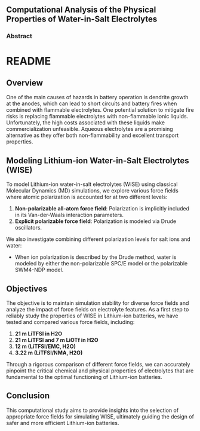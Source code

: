 ## **Computational Analysis of the Physical Properties of Water-in-Salt Electrolytes**
### Abstract
# README

## Overview

One of the main causes of hazards in battery operation is dendrite growth at the anodes, which can lead to short circuits and battery fires when combined with flammable electrolytes. One potential solution to mitigate fire risks is replacing flammable electrolytes with non-flammable ionic liquids. Unfortunately, the high costs associated with these liquids make commercialization unfeasible. Aqueous electrolytes are a promising alternative as they offer both non-flammability and excellent transport properties.

## Modeling Lithium-ion Water-in-Salt Electrolytes (WISE)

To model Lithium-ion water-in-salt electrolytes (WISE) using classical Molecular Dynamics (MD) simulations, we explore various force fields where atomic polarization is accounted for at two different levels:

1. **Non-polarizable all-atom force field**: Polarization is implicitly included in its Van-der-Waals interaction parameters.
2. **Explicit polarizable force field**: Polarization is modeled via Drude oscillators.

We also investigate combining different polarization levels for salt ions and water:
- When ion polarization is described by the Drude method, water is modeled by either the non-polarizable SPC/E model or the polarizable SWM4-NDP model.

## Objectives

The objective is to maintain simulation stability for diverse force fields and analyze the impact of force fields on electrolyte features. As a first step to reliably study the properties of WISE in Lithium-ion batteries, we have tested and compared various force fields, including:

1. **21 m LiTFSI in H2O**
2. **21 m LiTFSI and 7 m LiOTf in H2O**
3. **12 m (LiTFSI/EMC, H2O)**
4. **3.22 m (LiTFSI/NMA, H2O)**

Through a rigorous comparison of different force fields, we can accurately pinpoint the critical chemical and physical properties of electrolytes that are fundamental to the optimal functioning of Lithium-ion batteries.

## Conclusion

This computational study aims to provide insights into the selection of appropriate force fields for simulating WISE, ultimately guiding the design of safer and more efficient Lithium-ion batteries.
